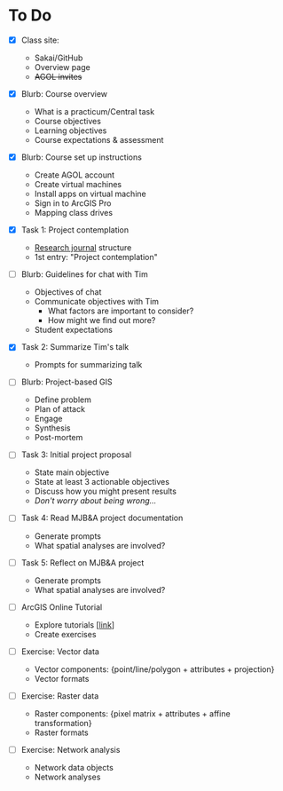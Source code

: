 # To Do

- [x] Class site: 

  * Sakai/GitHub
  * Overview page
  * ~~AGOL invites~~
  
- [x] Blurb: Course overview 

  * What is a practicum/Central task
  * Course objectives
  * Learning objectives
  * Course expectations & assessment

- [x] Blurb: Course set up instructions

  * Create AGOL account
  * Create virtual machines
  * Install apps on virtual machine
  * Sign in to ArcGIS Pro
  * Mapping class drives

- [x] Task 1: Project contemplation

  * [Research journal](https://bassconnections.duke.edu/sites/bassconnections.duke.edu/files/site-images/Reflection%20guidance%20for%20team%20leaders_2019.pdf) structure
  * 1st entry: "Project contemplation"

- [ ] Blurb: Guidelines for chat with Tim

  * Objectives of chat
  * Communicate objectives with Tim
    * What factors are important to consider?
    * How might we find out more? 
  * Student expectations

- [x] Task 2: Summarize Tim's talk

  * Prompts for summarizing talk

- [ ] Blurb: Project-based GIS 

  * Define problem
  * Plan of attack
  * Engage
  * Synthesis
  * Post-mortem

- [ ] Task 3: Initial project proposal

  * State main objective
  * State at least 3 actionable objectives
  * Discuss how you might present results
  * *Don't worry about being wrong...*

- [ ] Task 4: Read MJB&A project documentation

  * Generate prompts
  * What spatial analyses are involved?

- [ ] Task 5: Reflect on MJB&A project

  * Generate prompts
  * What spatial analyses are involved?

- [ ] ArcGIS Online Tutorial 

  * Explore tutorials [[link](https://doc.arcgis.com/en/arcgis-online/get-started/online-quick-exercises.htm)]
  * Create exercises

- [ ] Exercise: Vector data 

  * Vector components: {point/line/polygon + attributes + projection}
  * Vector formats

- [ ] Exercise: Raster data

  * Raster components: {pixel matrix + attributes + affine transformation}
  * Raster formats

- [ ] Exercise: Network analysis

  * Network data objects
  * Network analyses

  

  
